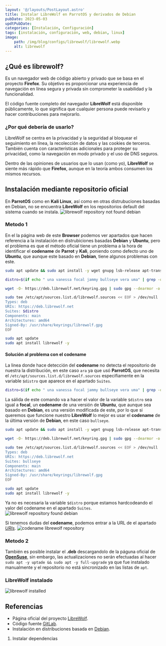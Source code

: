 ```yaml
---
layout: '@/layouts/PostLayout.astro'
title: Instalar LibreWolf en ParrotOS y derivados de Debian
pubDate: 2023-05-03
updtPubDate:
categories: [Instalación, Configuración]
tags: [instalación, configuración, web, debian, linux]
image:
    path: /img/blog/configs/librewolf/librewolf.webp
    alt: librewolf
---
```


## ¿Qué es librewolf?

Es un navegador web de código abierto y privado que se basa en el proyecto **Firefox**. Su objetivo es proporcionar una experiencia de navegación en línea segura y privada sin comprometer la usabilidad y la funcionalidad.

El código fuente completo del navegador **LibreWolf** está disponible públicamente, lo que significa que cualquier persona puede revisarlo y hacer contribuciones para mejorarlo.

### ¿Por qué debería de usarlo?

LibreWolf se centra en la privacidad y la seguridad al bloquear el seguimiento en línea, la recolección de datos y las cookies de terceros. También cuenta con características adicionales para proteger su privacidad, como la navegación en modo privado y el uso de DNS seguros.

Dentro de las opiniones de usuarios que lo usan (como yo), **LibreWolf** se siente más rápido que **Firefox**, aunque en la teoría ambos consumen los mismos recursos.

## Instalación mediante repositorio oficial

En **ParrotOS** como en **Kali Linux**, así como en otras distrubuciones basadas en Debian, no se encuentra **LibreWolf** en los repositorios default del sistema cuando se instala.
![librewolf repository not found debian](/img/blog/configs/librewolf/not-found.webp)

### Metodo 1

En el la página web de este **Browser** podemos ver apartados que hacen referencia a la instalación en distrubiciones basadas **Debian** y **Ubuntu**, pero el problema es que el método oficial tiene un problema a la hora de identificar el **codename** de **Parrot** y **Kali**, poniendo como defecto uno de **Ubuntu**, que aunque este basado en **Debian**, tiene algunos problemas con este.

```bash
sudo apt update && sudo apt install -y wget gnupg lsb-release apt-transport-https ca-certificates

distro=$(if echo " una vanessa focal jammy bullseye vera uma" | grep -q " $(lsb_release -sc) "; then echo $(lsb_release -sc); else echo focal; fi)

wget -O- https://deb.librewolf.net/keyring.gpg | sudo gpg --dearmor -o /usr/share/keyrings/librewolf.gpg

sudo tee /etc/apt/sources.list.d/librewolf.sources << EOF > /dev/null
Types: deb
URIs: https://deb.librewolf.net
Suites: $distro
Components: main
Architectures: amd64
Signed-By: /usr/share/keyrings/librewolf.gpg
EOF

sudo apt update
sudo apt install librewolf -y
```

#### Solución al problema con el codename

La linea donde hace detección del **codename** no detecta el repositorio de nuestra la distribución, en este caso `ara` ya que usó **ParrotOS**, que necesita el `/etc/apt/sources.list.d/librewolf.sources` especifiamente en la variable `$distro` que aparece en el apartado `Suites`.

```bash
distro=$(if echo " una vanessa focal jammy bullseye vera uma" | grep -q " $(lsb_release -sc) "; then echo $(lsb_release -sc); else echo focal; fi)
```

La sálida de este comando va a hacer el valor de la variable `$distro` sea igual a **focal**, un **codename** de una versión de **Ubuntu**, que aunque sea basado en **Debian**, es una versión modificada de este, por lo que si queremos que funcione nuestro **LibreWolf** lo mejor es usar el **codename** de la última versión de **Debian**, en este caso `bullseye`.

```bash
sudo apt update && sudo apt install -y wget gnupg lsb-release apt-transport-https ca-certificates

wget -O- https://deb.librewolf.net/keyring.gpg | sudo gpg --dearmor -o /usr/share/keyrings/librewolf.gpg

sudo tee /etc/apt/sources.list.d/librewolf.sources << EOF > /dev/null
Types: deb
URIs: https://deb.librewolf.net
Suites: bullseye
Components: main
Architectures: amd64
Signed-By: /usr/share/keyrings/librewolf.gpg
EOF

sudo apt update
sudo apt install librewolf -y
```

Ya no es necesaria la variable `$distro` porque estamos hardcodeando el valor del codename en el apartado `Suites`.
![librewolf repository found debian](/img/blog/configs/librewolf/search-found.webp)

Si tenemos dudas del **codename**, podemos entrar a la URL de el apartado [*URIs*](https://deb.librewolf.net/dists/).
![codename librewolf repository](/img/blog/configs/librewolf/url-dist.webp)

### Metodo 2

También es posible instalar el **.deb** descargandolo de la páguna oficial de [**OpenSuse**](https://download.opensuse.org/repositories/home:/bgstack15:/aftermozilla/Debian_Unstable/amd64/), sin embargo, las actualizaciones no serán efectuadas al hacer `sudo apt -y uptade && sudo apt -y full-upgrade` ya que fue instalado manualmente y el repositorio no está sincronizado en las listas de `apt`.

### LibreWolf instalado

![librewolf installed](/img/blog/configs/librewolf/installed.webp)

## Referencias

* Página oficial del proyecto [LibreWolf](https://librewolf.net/#what-is-librewolf).
* Código fuente [GitLab](https://gitlab.com/librewolf-community/browser).
* Instalación en distribuciones basada en [Debian](https://librewolf.net/installation/debian/).

1. Instalar dependencias